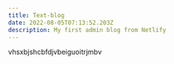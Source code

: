 ```yaml
---
title: Text-blog
date: 2022-08-05T07:13:52.203Z
description: My first admin blog from Netlify
---
```

vhsxbjshcbfdjvbeiguoitrjmbv